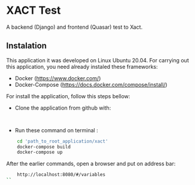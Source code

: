 # XACT Test

A backend (Django) and frontend (Quasar) test to Xact.

## Instalation

This application it was developed on Linux Ubuntu 20.04. For carrying out this application, you need already instaled these frameworks:

* Docker (https://www.docker.com/)
* Docker-Compose (https://docs.docker.com/compose/install/)

For install the application, follow this steps bellow:

* Clone the application from github with:

```bash
     
```

* Run these command on terminal :
```bash
    cd 'path_to_root_application/xact'
    docker-compose build
    docker-compose up
```
    
    
After the earlier commands, open a browser and put on address bar:
```bash
    http://localhost:8080/#/variables
``

